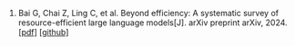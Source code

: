 1. Bai G, Chai Z, Ling C, et al. Beyond efficiency: A systematic survey of resource-efficient large language models[J]. arXiv preprint arXiv, 2024.    [\[pdf\]](https://arxiv.org/pdf/2401.00625)    [\[github\]](https://github.com/tiingweii-shii/Awesome-Resource-Efficient-LLM-Papers?tab=readme-ov-file#llm-inference)
